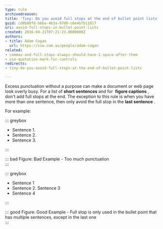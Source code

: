 ```yaml
---
type: rule
archivedreason: 
title: 'Tiny: Do you avoid full stops at the end of bullet point lists?'
guid: cd8b88fd-b6ba-463a-97d0-c6e4b7b11817
uri: avoid-full-stops-in-bullet-point-lists
created: 2016-04-21T07:21:23.0000000Z
authors:
- title: Adam Cogan
  url: https://ssw.com.au/people/adam-cogan
related:
- commas-and-full-stops-always-should-have-1-space-after-them
- use-quotation-mark-for-controls
redirects:
- tiny-do-you-avoid-full-stops-at-the-end-of-bullet-point-lists

---
```


Excess punctuation without a purpose can make a document or web page look overly busy. For a list of  **short sentences**  and for  **figure captions** , don't add full stops at the end. The exception to this rule is when you have more than one sentence, then only avoid the full stop in the  **last sentence** .

<!--endintro-->

For example:


::: greybox

* Sentence 1.
* Sentence 2.
* Sentence 3.


:::


::: bad
Figure: Bad Example - Too much punctuation  
:::



::: greybox

* Sentence 1
* Sentence 2. Sentence 3
* Sentence 4


:::


::: good
Figure: Good Example - Full stop is only used in the bullet point that has multiple sentences, except in the last one  
:::
